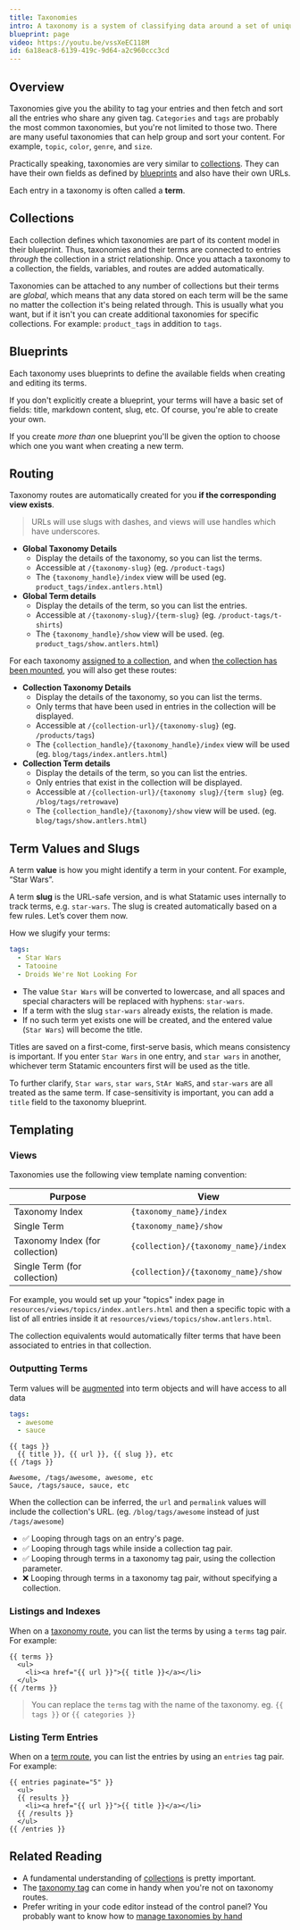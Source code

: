 ```yaml
---
title: Taxonomies
intro: A taxonomy is a system of classifying data around a set of unique characteristics. Scientists have been using this system for years, grouping all living creatures into Kingdoms, Class, Species and so on. Taxonomies are the primary means for grouping content together by topic or a shared attribute.
blueprint: page
video: https://youtu.be/vssXeEC118M
id: 6a18eac8-6139-419c-9d64-a2c960ccc3cd
---
```

## Overview

Taxonomies give you the ability to tag your entries and then fetch and sort all the entries who share any given tag. `Categories` and `tags` are probably the most common taxonomies, but you're not limited to those two. There are many useful taxonomies that can help group and sort your content. For example, `topic`, `color`, `genre`, and `size`.

Practically speaking, taxonomies are very similar to [collections](/collections). They can have their own fields as defined by [blueprints](/blueprints) and also have their own URLs.

Each entry in a taxonomy is often called a **term**.

## Collections

Each collection defines which taxonomies are part of its content model in their blueprint. Thus, taxonomies and their terms are connected to entries _through_ the collection in a strict relationship. Once you attach a taxonomy to a collection, the fields, variables, and routes are added automatically.

Taxonomies can be attached to any number of collections but their terms are _global_, which means that any data stored on each term will be the same no matter the collection it's being related through. This is usually what you want, but if it isn't you can create additional taxonomies for specific collections. For example: `product_tags` in addition to `tags`.

## Blueprints

Each taxonomy uses blueprints to define the available fields when creating and editing its terms.

If you don't explicitly create a blueprint, your terms will have a basic set of fields: title, markdown content, slug, etc. Of course, you're able to create your own.

If you create _more than_ one blueprint you'll be given the option to choose which one you want when creating a new term.

## Routing

Taxonomy routes are automatically created for you **if the corresponding view exists**.

> URLs will use slugs with dashes, and views will use handles which have underscores.

- **Global Taxonomy Details**
  - Display the details of the taxonomy, so you can list the terms.
  - Accessible at `/{taxonomy-slug}` (eg. `/product-tags`)
  - The `{taxonomy_handle}/index` view will be used (eg. `product_tags/index.antlers.html`)
- **Global Term details**
  - Display the details of the term, so you can list the entries.
  - Accessible at `/{taxonomy-slug}/{term-slug}` (eg. `/product-tags/t-shirts`)
  - The `{taxonomy_handle}/show` view will be used. (eg. `product_tags/show.antlers.html`)

For each taxonomy [assigned to a collection](#collections), and when [the collection has been mounted](/collections#mounting), you will also get these routes:

- **Collection Taxonomy Details**
  - Display the details of the taxonomy, so you can list the terms.
  - Only terms that have been used in entries in the collection will be displayed.
  - Accessible at `/{collection-url}/{taxonomy-slug}` (eg. `/products/tags`)
  - The `{collection_handle}/{taxonomy_handle}/index` view will be used (eg. `blog/tags/index.antlers.html`)
- **Collection Term details**
  - Display the details of the term, so you can list the entries.
  - Only entries that exist in the collection will be displayed.
  - Accessible at `/{collection-url}/{taxonomy slug}/{term slug}` (eg. `/blog/tags/retrowave`)
  - The `{collection_handle}/{taxonomy}/show` view will be used. (eg. `blog/tags/show.antlers.html`)

## Term Values and Slugs

A term **value** is how you might identify a term in your content. For example, “Star Wars”.

A term **slug** is the URL-safe version, and is what Statamic uses internally to track terms, e.g. `star-wars`. The slug is created automatically based on a few rules. Let’s cover them now.

How we slugify your terms:

``` yaml
tags:
  - Star Wars
  - Tatooine
  - Droids We're Not Looking For
```

- The value `Star Wars` will be converted to lowercase, and all spaces and special characters will be replaced with hyphens: `star-wars`.
- If a term with the slug `star-wars` already exists, the relation is made.
- If no such term yet exists one will be created, and the entered value (`Star Wars`) will become the title.

Titles are saved on a first-come, first-serve basis, which means consistency is important. If you enter `Star Wars` in one entry, and `star wars` in another, whichever term Statamic encounters first will be used as the title.

To further clarify, `Star wars`, `star wars`, `StAr WaRS`, and `star-wars` are all treated as the same term. If case-sensitivity is important, you can add a `title` field to the taxonomy blueprint.

## Templating

### Views

Taxonomies use the following view template naming convention:

| Purpose | View |
|---|---|
| Taxonomy Index  | `{taxonomy_name}/index` |
| Single Term | `{taxonomy_name}/show` |
| Taxonomy Index (for collection)  | `{collection}/{taxonomy_name}/index` |
| Single Term (for collection) | `{collection}/{taxonomy_name}/show` |

For example, you would set up your "topics" index page in `resources/views/topics/index.antlers.html` and then a specific topic with a list of all entries inside it at `resources/views/topics/show.antlers.html`.

The collection equivalents would automatically filter terms that have been associated to entries in that collection.

### Outputting Terms

Term values will be [augmented](/augmentation) into term objects and will have access to all data

``` yaml
tags:
  - awesome
  - sauce
```

```
{{ tags }}
  {{ title }}, {{ url }}, {{ slug }}, etc
{{ /tags }}
```

```
Awesome, /tags/awesome, awesome, etc
Sauce, /tags/sauce, sauce, etc
```

When the collection can be inferred, the `url` and `permalink` values will include the collection's URL. (eg. `/blog/tags/awesome` instead of just `/tags/awesome`)
- ✅ Looping through tags on an entry's page.
- ✅ Looping through tags while inside a collection tag pair.
- ✅ Looping through terms in a taxonomy tag pair, using the collection parameter.
- ❌ Looping through terms in a taxonomy tag pair, without specifying a collection.

### Listings and Indexes

When on a [taxonomy route](#routing), you can list the terms by using a `terms` tag pair. For example:

```
{{ terms }}
  <ul>
    <li><a href="{{ url }}">{{ title }}</a></li>
  </ul>
{{ /terms }}
```

>  You can replace the `terms` tag with the name of the taxonomy. eg. `{{ tags }}` or `{{ categories }}`

### Listing Term Entries

When on a [term route](#routing), you can list the entries by using an `entries` tag pair. For example:

```
{{ entries paginate="5" }}
  <ul>
  {{ results }}
    <li><a href="{{ url }}">{{ title }}</a></li>
  {{ /results }}
  </ul>
{{ /entries }}
```

## Related Reading

- A fundamental understanding of [collections](/collections) is pretty important.
- The [taxonomy tag](/tags/taxonomy) can come in handy when you're not on taxonomy routes.
- Prefer writing in your code editor instead of the control panel? You probably want to know how to [manage taxonomies by hand](/knowledge-base/taxonomies-by-hand)
